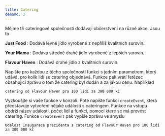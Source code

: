 ```yaml
---
title: Catering
demand: 3
---
```


Mějme tři cateringové společnosti dodávají občerstvení na různé akce. Jsou to

**Just Food**
: Dodává levné jídlo vyrobené z nepříliš kvalitních surovin.

**Your Mama**
: Dodává středně drahé jídlo vyrobené z lepších surovin.

**Flavour Haven**
: Dodává drahé jídlo z kvalitních surovin.

Napište pro každou z těcho společností funkci s jedním parametrem, který udává, pro kolik lidí se catering objednává. Funkce pak vrátí řetězec obsahující zprávu o tom že catering byl dodán a za jakou cenu. Například

```
catering od Flavour Haven pro 100 lidí za 300 000 kč
```

Vyzkoušjte si vaše funkce v konzoli. Poté napište funkci `createEvent`, která představuje vytvoření nějaké události s cateringem. Funkce na vstupu obdrží název události, počet lidí a funkci, pomocí které se má provést catering. Funkce `createEvent` pak vypíše zprávu ve smyslu

```
Událost Inaugurace prezidenta s catering od Flavour Haven pro 100 lidí za 300 000 kč
```
